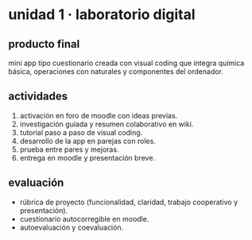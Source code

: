 # unidad 1 · laboratorio digital

## producto final
mini app tipo cuestionario creada con visual coding que integra química básica, operaciones con naturales y componentes del ordenador.

## actividades
1. activación en foro de moodle con ideas previas.
2. investigación guiada y resumen colaborativo en wiki.
3. tutorial paso a paso de visual coding.
4. desarrollo de la app en parejas con roles.
5. prueba entre pares y mejoras.
6. entrega en moodle y presentación breve.

## evaluación
- rúbrica de proyecto (funcionalidad, claridad, trabajo cooperativo y presentación).
- cuestionario autocorregible en moodle.
- autoevaluación y coevaluación.
